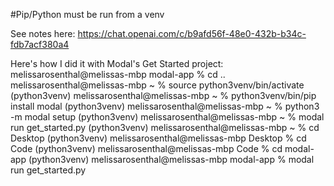 #Pip/Python must be run from a venv

See notes here: https://chat.openai.com/c/b9afd56f-48e0-432b-b34c-fdb7acf380a4

Here's how I did it with Modal's Get Started project:
melissarosenthal@melissas-mbp modal-app % cd ..
melissarosenthal@melissas-mbp ~ % source python3venv/bin/activate
(python3venv) melissarosenthal@melissas-mbp ~ % python3venv/bin/pip install modal
(python3venv) melissarosenthal@melissas-mbp ~ % python3 -m modal setup
(python3venv) melissarosenthal@melissas-mbp ~ % modal run get_started.py
(python3venv) melissarosenthal@melissas-mbp ~ % cd Desktop
(python3venv) melissarosenthal@melissas-mbp Desktop % cd Code
(python3venv) melissarosenthal@melissas-mbp Code % cd modal-app
(python3venv) melissarosenthal@melissas-mbp modal-app % modal run get_started.py